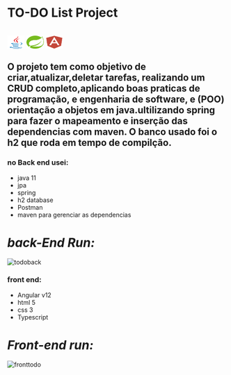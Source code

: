 # TO-DO List Project

 <div style="display: inline_block"><br>
  <img align="center" alt="Diego-Java" height="30" width="40" src="https://raw.githubusercontent.com/devicons/devicon/master/icons/java/java-original.svg">
  <img align="center" alt="Diego-Spring" height="30" width="40" src="https://raw.githubusercontent.com/devicons/devicon/master/icons/spring/spring-original.svg">
  <img align="center" alt="Diego-Angularjs" height="30" width="40" src="https://raw.githubusercontent.com/devicons/devicon/master/icons/angularjs/angularjs-plain.svg">
  
## O projeto tem como objetivo de criar,atualizar,deletar tarefas, realizando um CRUD completo,aplicando boas praticas de programação, e engenharia de software, e (POO) orientação a objetos em java.ultilizando spring para fazer o mapeamento e inserção das dependencias com maven. O banco usado foi  o h2 que roda em tempo de compilção.

### no Back end usei:
* java 11
* jpa
* spring
* h2 database
* Postman
* maven para gerenciar as dependencias

# *back-End Run:*
![todoback](https://user-images.githubusercontent.com/83510729/144042614-44050f8b-a08b-4d1c-815c-4ccc3b22efa3.png)




### front end:
* Angular v12
* html 5
* css 3
* Typescript
# *Front-end run:*
![fronttodo](https://user-images.githubusercontent.com/83510729/144042524-45dcfb8e-aead-43b1-b754-a3fd9c33128d.png)
